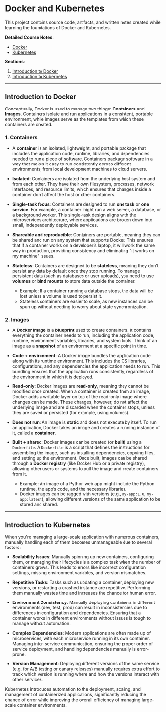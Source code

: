 # Docker and Kubernetes

This project contains source code, artifacts, and written notes created while learning the foundations of Docker and
Kubernetes.

**Detailed Course Notes**:

- [Docker](./Docker/README.md)
- [Kubernetes](./Kubernetes/README.md)

**Sections**:

1. [Introduction to Docker](#introduction-to-docker)
2. [Introduction to Kubernetes](#introduction-to-kubernetes)

---

## Introduction to Docker

Conceptually, Docker is used to manage two things: **Containers** and **Images**. Containers isolate and run
applications in a consistent, portable environment, while images serve as the templates
from which these containers are created.

### 1. Containers

- A **container** is an isolated, lightweight, and portable package that includes the application code, runtime,
  libraries, and dependencies needed to run a piece of software. Containers package software in a way that makes it easy
  to run consistently across different environments, from local development machines to cloud servers.

- **Isolated**: Containers are isolated from the underlying host system and from each other. They have their own
  filesystem, processes, network interfaces, and resource limits, which ensures that changes inside a container don’t
  affect the host or other containers.

- **Single-task focus**: Containers are designed to run **one task** or **one service**. For example, a container might
  run a web server, a database, or a background worker. This single-task design aligns with the microservices
  architecture, where applications are broken down into small, independently deployable services.

- **Shareable and reproducible**: Containers are portable, meaning they can be shared and run on any system that
  supports Docker. This ensures that if a container works on a developer’s laptop, it will work the same way in
  production, providing consistency and eliminating "it works on my machine" issues.

- **Stateless**: Containers are designed to be **stateless**, meaning they don’t persist any data by default once they
  stop running. To manage persistent data (such as databases or user uploads), you need to use **volumes** or **bind
  mounts** to store data outside the container.
    - Example: If a container running a database stops, the data will be lost unless a volume is used to persist it.
    - Stateless containers are easier to scale, as new instances can be spun up without needing to worry about state
      synchronization.

### 2. Images

- A **Docker image** is a **blueprint** used to create containers. It contains everything the container needs to run,
  including the application code, runtime, environment variables, libraries, and system tools. Think of an image as a
  **snapshot** of an environment at a specific point in time.

- **Code + environment**: A Docker image bundles the application code along with its runtime environment. This includes
  the OS libraries, configurations, and any dependencies the application needs to run. This bundling ensures that the
  application runs consistently, regardless of the environment in which it is deployed.

- **Read-only**: Docker images are **read-only**, meaning they cannot be modified once created. When a container is
  created from an image, Docker adds a writable layer on top of the read-only image where changes can be made. These
  changes, however, do not affect the underlying image and are discarded when the container stops, unless they are saved
  or persisted (for example, using volumes).

- **Does not run**: An image is **static** and does not execute by itself. To run an application, Docker takes an image
  and creates a running instance of it, called a **container**.

- **Built + shared**: Docker images can be created (or **built**) using a `Dockerfile`. A `Dockerfile` is a script that
  defines the instructions for assembling the image, such as installing dependencies, copying files, and setting up the
  environment. Once built, images can be shared through a **Docker registry** (like Docker Hub or a private registry),
  allowing other users or systems to pull the image and create containers from it.
    - Example: An image of a Python web app might include the Python runtime, the app’s code, and the necessary
      libraries.
    - Docker images can be tagged with versions (e.g., `my-app:1.0`, `my-app:latest`), allowing different versions of
      the same application to be stored and shared.

---

## Introduction to Kubernetes

When you're managing a large-scale application with numerous containers, manually handling each of them becomes
unmanageable due to several factors:

- **Scalability Issues**: Manually spinning up new containers, configuring them, or managing their lifecycles is a
  complex task when the number of containers grows. This leads to errors like incorrect configuration settings, missing
  environment variables, and version mismatches.

- **Repetitive Tasks**: Tasks such as updating a container, deploying new versions, or restarting a crashed instance are
  repetitive. Performing them manually wastes time and increases the chance for human error.

- **Environment Consistency**: Manually deploying containers in different environments (dev, test, prod) can result in
  inconsistencies due to differences in configuration and dependencies. Ensuring that a container works in different
  environments without issues is tough to manage without automation.

- **Complex Dependencies**: Modern applications are often made up of microservices, with each microservice running in
  its own container. Managing inter-service communication, ensuring the proper order of service deployment, and handling
  dependencies manually is error-prone.

- **Version Management**: Deploying different versions of the same service (e.g. for A/B testing or canary releases)
  manually requires extra effort to track which version is running where and how the versions interact with other
  services.

Kubernetes introduces automation to the deployment, scaling, and management of containerized applications, significantly
reducing the chance of error while improving the overall efficiency of managing large-scale container environments.